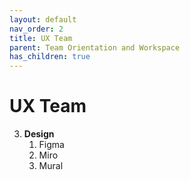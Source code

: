 ```yaml
---
layout: default
nav_order: 2
title: UX Team
parent: Team Orientation and Workspace
has_children: true
---
```


# UX Team

3. __Design__
	1. Figma
	2. Miro
	3. Mural

